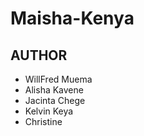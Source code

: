 # Maisha-Kenya
## AUTHOR 
* WillFred Muema
* Alisha Kavene
* Jacinta Chege
* Kelvin Keya 
* Christine 
